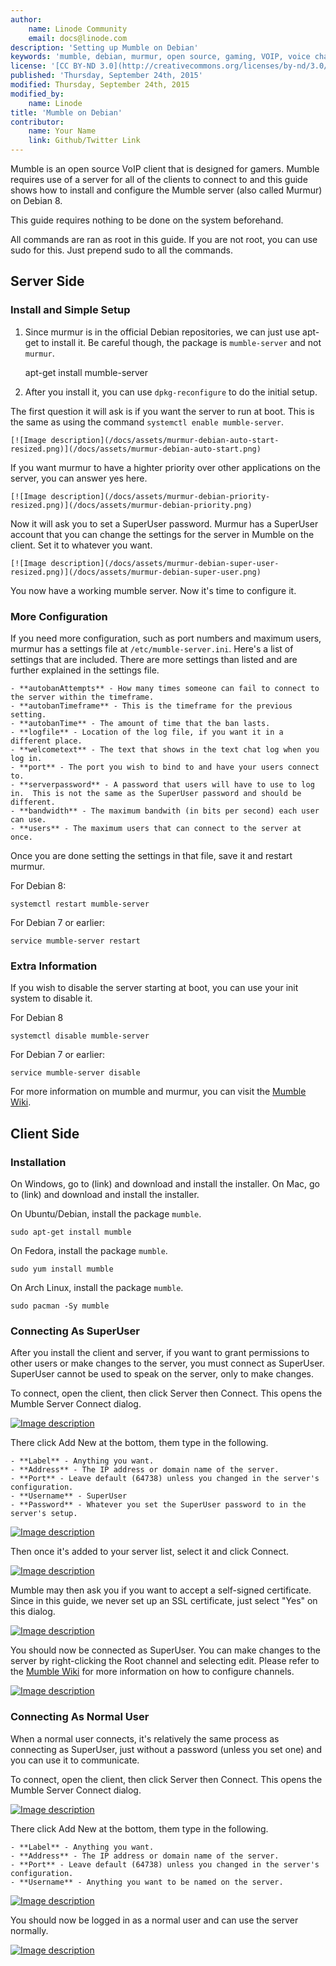 ```yaml
---
author:
    name: Linode Community
    email: docs@linode.com
description: 'Setting up Mumble on Debian'
keywords: 'mumble, debian, murmur, open source, gaming, VOIP, voice chat'
license: '[CC BY-ND 3.0](http://creativecommons.org/licenses/by-nd/3.0/us/)'
published: 'Thursday, September 24th, 2015'
modified: Thursday, September 24th, 2015
modified_by:
    name: Linode
title: 'Mumble on Debian'
contributor:
    name: Your Name
    link: Github/Twitter Link
---
```


Mumble is an open source VoIP client that is designed for gamers.  Mumble requires use of a server for all of the clients to connect to and this guide shows how to install and configure the Mumble server (also called Murmur) on Debian 8.

This guide requires nothing to be done on the system beforehand.

All commands are ran as root in this guide.  If you are not root, you can use sudo for this.  Just prepend sudo to all the commands.

## Server Side

### Install and Simple Setup

1. Since murmur is in the official Debian repositories, we can just use apt-get to install it.  Be careful though, the package is `mumble-server` and not `murmur`.

	apt-get install mumble-server

2. After you install it, you can use `dpkg-reconfigure` to do the initial setup.

The first question it will ask is if you want the server to run at boot.  This is the same as using the command `systemctl enable mumble-server`.

	[![Image description](/docs/assets/murmur-debian-auto-start-resized.png)](/docs/assets/murmur-debian-auto-start.png)

If you want murmur to have a highter priority over other applications on the server, you can answer yes here.

	[![Image description](/docs/assets/murmur-debian-priority-resized.png)](/docs/assets/murmur-debian-priority.png)

Now it will ask you to set a SuperUser password.  Murmur has a SuperUser account that you can change the settings for the server in Mumble on the client.  Set it to whatever you want.

	[![Image description](/docs/assets/murmur-debian-super-user-resized.png)](/docs/assets/murmur-debian-super-user.png)

You now have a working mumble server.  Now it's time to configure it.

### More Configuration

If you need more configuration, such as port numbers and maximum users, murmur has a settings file at `/etc/mumble-server.ini`.  Here's a list of settings that are included.  There are more settings than listed and are further explained in the settings file.

	- **autobanAttempts** - How many times someone can fail to connect to the server within the timeframe.
	- **autobanTimeframe** - This is the timeframe for the previous setting.
	- **autobanTime** - The amount of time that the ban lasts.
	- **logfile** - Location of the log file, if you want it in a different place.
	- **welcometext** - The text that shows in the text chat log when you log in.
	- **port** - The port you wish to bind to and have your users connect to.
	- **serverpassword** - A password that users will have to use to log in.  This is not the same as the SuperUser password and should be different.
	- **bandwidth** - The maximum bandwith (in bits per second) each user can use.
	- **users** - The maximum users that can connect to the server at once.

Once you are done setting the settings in that file, save it and restart murmur.

For Debian 8:

	systemctl restart mumble-server

For Debian 7 or earlier:

	service mumble-server restart

### Extra Information

If you wish to disable the server starting at boot, you can use your init system to disable it.

For Debian 8

	systemctl disable mumble-server

For Debian 7 or earlier:

	service mumble-server disable

For more information on mumble and murmur, you can visit the [Mumble Wiki](http://wiki.mumble.info/wiki/Main_Page).

## Client Side

### Installation

On Windows, go to (link) and download and install the installer.
On Mac, go to (link) and download and install the installer.

On Ubuntu/Debian, install the package `mumble`.

	sudo apt-get install mumble

On Fedora, install the package `mumble`.

	sudo yum install mumble

On Arch Linux, install the package `mumble`.

	sudo pacman -Sy mumble

### Connecting As SuperUser

After you install the client and server, if you want to grant permissions to other users or make changes to the server, you must connect as 
SuperUser.  SuperUser cannot be used to speak on the server, only to make changes.

To connect, open the client, then click Server then Connect.  This opens the Mumble Server Connect dialog.

[![Image description](/docs/assets/mumble-server-list.png)](/docs/assets/mumble-server-list.png)

There click Add New at the bottom, them type in the following.

	- **Label** - Anything you want.
	- **Address** - The IP address or domain name of the server.
	- **Port** - Leave default (64738) unless you changed in the server's configuration.
	- **Username** - SuperUser
	- **Password** - Whatever you set the SuperUser password to in the server's setup.

[![Image description](/docs/assets/mumble-superuser-info.png)](/docs/assets/mumble-superuser-info.png)

Then once it's added to your server list, select it and click Connect.

[![Image description](/docs/assets/mumble-server-list-with-favorite.png)](/docs/assets/mumble-server-list-with-favorite.png)

Mumble may then ask you if you want to accept a self-signed certificate.  Since in this guide, we never set up an SSL certificate, just select "Yes" on this dialog.

[![Image description](/docs/assets/mumble-accept-certificate.png)](/docs/assets/mumble-accept-certificate.png)

You should now be connected as SuperUser.  You can make changes to the server by right-clicking the Root channel and selecting edit.  Please refer to the [Mumble Wiki](http://wiki.mumble.info/wiki/Main_Page) for more information on how to configure channels.

[![Image description](/docs/assets/mumble-connected-as-superuser-resized.png)](/docs/assets/mumble-connected-as-superuser.png)

### Connecting As Normal User

When a normal user connects, it's relatively the same process as connecting as SuperUser, just without a password (unless you set one) and you can use it to communicate.

To connect, open the client, then click Server then Connect.  This opens the Mumble Server Connect dialog.

[![Image description](/docs/assets/mumble-server-list.png)](/docs/assets/mumble-server-list.png)

There click Add New at the bottom, them type in the following.

	- **Label** - Anything you want.
	- **Address** - The IP address or domain name of the server.
	- **Port** - Leave default (64738) unless you changed in the server's configuration.
	- **Username** - Anything you want to be named on the server.

[![Image description](/docs/assets/mumble-connect-as-normal-user.png)](/docs/assets/mumble-connect-as-normal-user.png)

You should now be logged in as a normal user and can use the server normally.

[![Image description](/docs/assets/mumble-connected-as-normal-user-resized.png)](/docs/assets/mumble-connected-as-normal-user.png)
